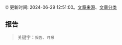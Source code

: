:alarm_clock: 更新时间: 2024-06-29 12:51:00。[文章来源](/README.md)、[文章分类](/TAGS.md)

## 报告


> 关键字：`报告`、`月报`



